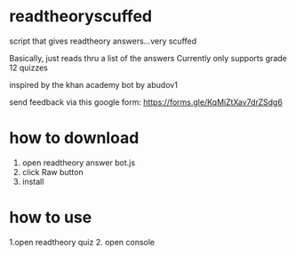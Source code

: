 # readtheoryscuffed
script that gives readtheory answers...very scuffed

Basically, just reads thru a list of the answers
Currently only supports grade 12 quizzes

inspired by the khan academy bot by abudov1

send feedback via this google form: https://forms.gle/KqMiZtXav7drZSdg6

# how to download
1. open  readtheory answer bot.js
2. click Raw button
3. install

# how to use
1.open readtheory quiz
2. open console

